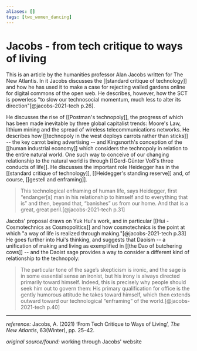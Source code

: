 ```yaml
---
aliases: []
tags: [two_women_dancing]
---
```


# Jacobs - from tech critique to ways of living

This is an article by the humanities professor Alan Jacobs written for The New Atlantis. In it Jacobs discusses the [[standard critique of technology]] and how he has used it to make a case for rejecting walled gardens online for digital commons of the open web. He describes, however, how the SCT is powerless "to slow our technosocial momentum, much less to alter its direction"[@jacobs-2021-tech p.26].

He discusses the rise of [[Postman's technopoly]], the progress of which has been made inevitable by three global capitalist trends: Moore's Law, lithium mining and the spread of wireless telecommunications networks. He describes how [[technopoly in the west deploys carrots rather than sticks]] -- the key carrot being advertising -- and Kingsnorth's conception of the [[human industrial economy]] which considers the technopoly in relation to the entire natural world. One such way to conceive of our changing relationship to the natural world is through [[Gerd-Günter Voß's three conducts of life]]. He discusses the important role Heidegger has in the [[standard critique of technology]], [[Heidegger's standing reserve]] and, of course, [[gestell and enframing]]. 

>This technological enframing of human life, says Heidegger, first “endanger\[s\] man in his relationship to himself and to everything that is” and then, beyond that, “banishes” us from our home. And that is a great, great peril.[@jacobs-2021-tech p.31]

Jacobs' proposal draws on Yuk Hui's work, and in particular [[Hui - Cosmotechnics as Cosmopolitics]] and how cosmotechnics is the point at which "a way of life is realized through making."[@jacobs-2021-tech p.33] He goes further into Hui's thinking, and suggests that Daoism -- a unification of making and living as exemplified in [[the Dao of butchering cows]] -- and the Daoist sage provides a way to consider a different kind of relationship to the technopoly: 

>The particular tone of the sage’s skepticism is ironic, and the sage is in some essential sense an ironist, but his irony is always directed primarily toward himself. Indeed, this is precisely why people should seek him out to govern them: His primary qualification for office is the gently humorous attitude he takes toward himself, which then extends outward toward our technological “enframing” of the world.[@jacobs-2021-tech p.40]



---

_reference:_ Jacobs, A. (2021) ‘From Tech Critique to Ways of Living’, _The New Atlantis_, 63(Winter), pp. 25–42.

_original source/found:_ working through Jacobs' website